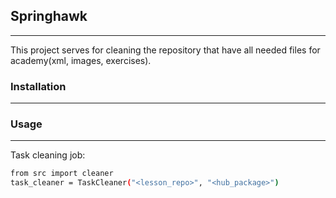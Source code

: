 ## Springhawk

---

This project serves for cleaning the repository that have all needed files
for academy(xml, images, exercises).

### Installation 

---

### Usage

---

Task cleaning job:
```bash
from src import cleaner
task_cleaner = TaskCleaner("<lesson_repo>", "<hub_package>")
```

